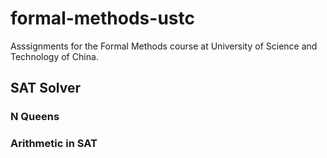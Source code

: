 # formal-methods-ustc

Asssignments for the Formal Methods course at University of Science and Technology of China.

## SAT Solver

### N Queens

### Arithmetic in SAT
